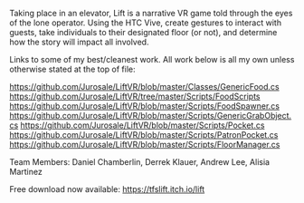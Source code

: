 Taking place in an elevator, Lift is a narrative VR game told through the eyes of the lone operator. Using the HTC Vive, create gestures to interact with guests, take individuals to their designated floor (or not), and determine how the story will impact all involved. 

Links to some of my best/cleanest work. All work below is all my own unless otherwise stated at the top of file:

https://github.com/Jurosale/LiftVR/blob/master/Classes/GenericFood.cs
https://github.com/Jurosale/LiftVR/tree/master/Scripts/FoodScripts
https://github.com/Jurosale/LiftVR/blob/master/Scripts/FoodSpawner.cs
https://github.com/Jurosale/LiftVR/blob/master/Scripts/GenericGrabObject.cs
https://github.com/Jurosale/LiftVR/blob/master/Scripts/Pocket.cs
https://github.com/Jurosale/LiftVR/blob/master/Scripts/PatronPocket.cs
https://github.com/Jurosale/LiftVR/blob/master/Scripts/FloorManager.cs

Team Members:
Daniel Chamberlin,
Derrek Klauer,
Andrew Lee,
Alisia Martinez

Free download now available:
https://tfslift.itch.io/lift
